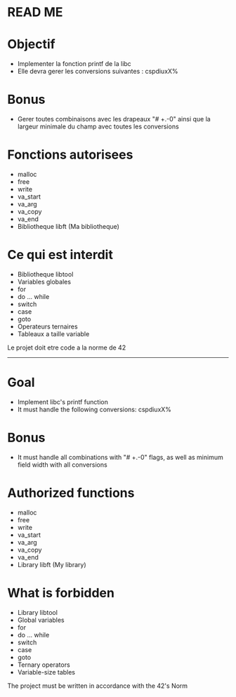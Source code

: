 # READ ME
 
# Objectif
  - Implementer la fonction printf de la libc
  - Elle devra gerer les conversions suivantes : cspdiuxX%

# Bonus
  - Gerer toutes combinaisons avec les drapeaux "# +.-0" ainsi
    que la largeur minimale  du champ avec toutes les conversions

# Fonctions autorisees
  - malloc
  - free
  - write
  - va_start
  - va_arg
  - va_copy
  - va_end
  - Bibliotheque libft (Ma bibliotheque)

# Ce qui est interdit
  - Bibliotheque libtool
  - Variables globales
  - for
  - do ... while
  - switch
  - case
  - goto
  - Operateurs ternaires
  - Tableaux a taille variable

Le projet doit etre code a la norme de 42

************************************************************************************

# Goal
  - Implement libc's printf function
  - It must handle the following conversions: cspdiuxX%

# Bonus
  - It must handle all combinations with "# +.-0" flags, as well as
    minimum field width with all conversions
    
# Authorized functions
  - malloc
  - free
  - write
  - va_start
  - va_arg
  - va_copy
  - va_end
  - Library libft (My library)

# What is forbidden
  - Library libtool
  - Global variables
  - for
  - do ... while
  - switch
  - case
  - goto
  - Ternary operators
  - Variable-size tables

The project must be written in accordance with the 42's Norm
